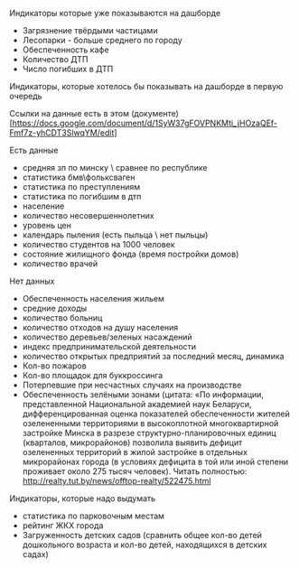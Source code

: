 Индикаторы которые уже показываются на дашборде

* Загрязнение твёрдыми частицами
* Лесопарки - больше среднего по городу
* Обеспеченность кафе
* Количество ДТП 
* Число погибших в ДТП 

Индикаторы, которые хотелось бы показывать на дашборде в первую очередь

Сcылки на данные есть в этом (документе)[https://docs.google.com/document/d/1SyW37gFOVPNKMti_jHOzaQEf-Fmf7z-yhCDT3SlwqYM/edit] 

Есть данные
* средняя зп по минску \ сравнее по республике
* статистика бмв\фольксваген
* статистика по преступлениям
* статистика по погибшим в дтп
* население 
* количество несовершеннолетних 
* уровень цен
* календарь пыления (есть пыльца \ нет пыльцы)
* количество студентов на 1000 человек
* состояние жилищного фонда (время постройки домов)
* количество врачей

Нет данных
* Обеспеченность населения жильем
* средние доходы
* количество больниц
* количество отходов на душу населения
* количество деревьев/зеленых насаждений
* индекс предпринимательской деятельности
* количество открытых предприятий за последний месяц, динамика
* Кол-во пожаров
* Кол-во площадок для буккроссинга
* Потерпевшие при несчастных случаях на производстве 
* Обеспеченность зелёными зонами (цитата: «По информации, представленной Национальной академией наук Беларуси, дифференцированная оценка показателей обеспеченности жителей озелененными территориями в высокоплотной многоквартирной застройке Минска в разрезе структурно-планировочных единиц (кварталов, микрорайонов) позволила выявить дефицит озелененных территорий в жилой застройке в отдельных микрорайонах города (в условиях дефицита в той или иной степени проживает около 275 тысяч человек).
Читать полностью:  http://realty.tut.by/news/offtop-realty/522475.html


Индикаторы, которые надо выдумать
* статистика по парковочным местам
* рейтинг ЖКХ города
* Загруженность детских садов (сравнить общее кол-во детей дошкольного возраста и кол-во детей, находящихся в детских садах) 
